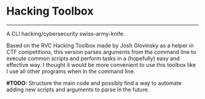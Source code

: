 # Hacking Toolbox
---

A CLI hacking/cybersecurity swiss-army-knife. 

Based on the RVC Hacking Toolbox made by Josh Glovinsky as a helper in CTF competitions, this version parses arguments from the command line to execute common scripts and perform tasks in a (hopefully) easy and effective way. I thought it would be more convenient to use this toolbox like I use all other programs when in the command line.

**#TODO:** Structure the main code and possibly find a way to automate adding new scripts and arguments to parse in the future.


